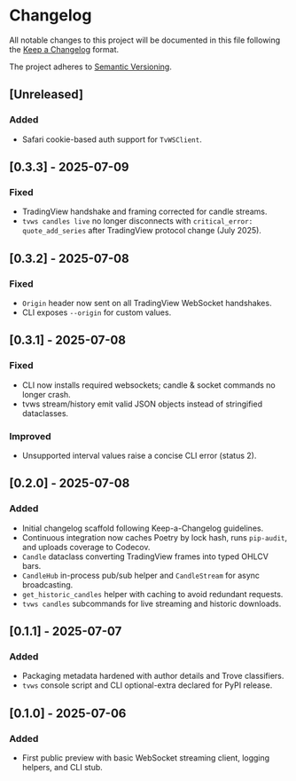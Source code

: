 # Changelog

All notable changes to this project will be documented in this file following the
[Keep a Changelog](https://keepachangelog.com/en/1.1.0/) format.

The project adheres to [Semantic Versioning](https://semver.org/spec/v2.0.0.html).

## [Unreleased]
### Added
- Safari cookie-based auth support for `TvWSClient`.

## [0.3.3] - 2025-07-09
### Fixed
- TradingView handshake and framing corrected for candle streams.
- `tvws candles live` no longer disconnects with `critical_error: quote_add_series` after TradingView protocol change (July 2025).

## [0.3.2] - 2025-07-08
### Fixed
- `Origin` header now sent on all TradingView WebSocket handshakes.
- CLI exposes `--origin` for custom values.

## [0.3.1] - 2025-07-08
### Fixed
- CLI now installs required websockets; candle & socket commands no longer crash.
- tvws stream/history emit valid JSON objects instead of stringified dataclasses.
### Improved
- Unsupported interval values raise a concise CLI error (status 2).

## [0.2.0] - 2025-07-08

### Added
- Initial changelog scaffold following Keep-a-Changelog guidelines.
- Continuous integration now caches Poetry by lock hash, runs `pip-audit`,
  and uploads coverage to Codecov.
- `Candle` dataclass converting TradingView frames into typed OHLCV bars.
- `CandleHub` in-process pub/sub helper and `CandleStream` for async
  broadcasting.
- `get_historic_candles` helper with caching to avoid redundant requests.
- `tvws candles` subcommands for live streaming and historic downloads.

## [0.1.1] - 2025-07-07

### Added
 - Packaging metadata hardened with author details and Trove classifiers.
 - `tvws` console script and CLI optional-extra declared for PyPI release.

## [0.1.0] - 2025-07-06

### Added
 - First public preview with basic WebSocket streaming client, logging helpers,
   and CLI stub.
